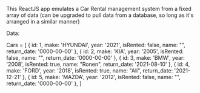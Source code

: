 

This ReactJS app emulates a Car Rental management system
from a fixed array of data (can be upgraded to pull data from a database, so long as it's arranged in a similar manner)

Data:

Cars = [
    { 
        id: 1,
        make: 'HYUNDAI',
        year: '2021',
        isRented: false,
        name: "",
        return_date: '0000-00-00'
    },
    {
        id: 2,
        make: 'KIA',
        year: '2005',
        isRented: false,
        name: "",
        return_date: '0000-00-00'
    },
    {
        id: 3,
        make: 'BMW',
        year: '2008',
        isRented: true,
        name: "Ronen",
        return_date: '2021-08-10'
    },
    {
        id: 4,
        make: 'FORD', 
        year: '2018',
        isRented: true,
        name: "Ali",
        return_date: '2021-12-21'
    },
    {
        id: 5,
        make: 'MAZDA',
        year: '2012',
        isRented: false,
        name: "",
        return_date: '0000-00-00'
    },
  ]